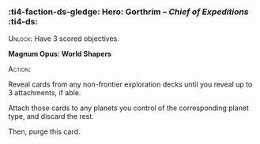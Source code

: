### :ti4-faction-ds-gledge: **Hero**: Gorthrim – _Chief of Expeditions_ :ti4-ds:

<span style="font-variant:small-caps;">Unlock</span>: Have 3 scored objectives.

**Magnum Opus: World Shapers**

<span style="font-variant:small-caps;">Action</span>:

Reveal cards from any non-frontier exploration decks until you reveal up to 3 attachments, if able. 

Attach those cards to any planets you control of the corresponding planet type, and discard the rest. 

Then, purge this card.
